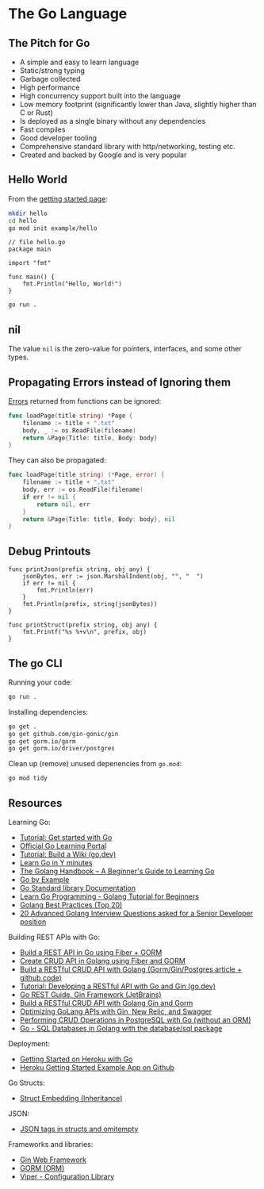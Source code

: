 # The Go Language

## The Pitch for Go

* A simple and easy to learn language
* Static/strong typing
* Garbage collected
* High performance
* High concurrency support built into the language
* Low memory footprint (significantly lower than Java, slightly higher than C or Rust)
* Is deployed as a single binary without any dependencies
* Fast compiles
* Good developer tooling
* Comprehensive standard library with http/networking, testing etc.
* Created and backed by Google and is very popular

## Hello World

From the [getting started page]((https://go.dev/doc/tutorial/getting-started)):

```sh
mkdir hello
cd hello
go mod init example/hello
```

```golang
// file hello.go
package main

import "fmt"

func main() {
    fmt.Println("Hello, World!")
}
```

```sh
go run .
```

## nil

The value `nil` is the zero-value for pointers, interfaces, and some other types.

## Propagating Errors instead of Ignoring them

[Errors](https://go.dev/ref/spec#Errors) returned from functions can be ignored:

```go
func loadPage(title string) *Page {
	filename := title + ".txt"
	body, _ := os.ReadFile(filename)
	return &Page{Title: title, Body: body}
}
```

They can also be propagated:

```go
func loadPage(title string) (*Page, error) {
    filename := title + ".txt"
    body, err := os.ReadFile(filename)
    if err != nil {
        return nil, err
    }
    return &Page{Title: title, Body: body}, nil
}
```

## Debug Printouts

```golang
func printJson(prefix string, obj any) {
	jsonBytes, err := json.MarshalIndent(obj, "", "  ")
	if err != nil {
		fmt.Println(err)
	}
	fmt.Println(prefix, string(jsonBytes))
}

func printStruct(prefix string, obj any) {
	fmt.Printf("%s %+v\n", prefix, obj)
}
```

## The go CLI

Running your code:

```sh
go run .
```

Installing dependencies:

```sh
go get .
go get github.com/gin-gonic/gin
go get gorm.io/gorm
go get gorm.io/driver/postgres
```

Clean up (remove) unused depenencies from `go.mod`:

```sh
go mod tidy
```

## Resources

Learning Go:

* [Tutorial: Get started with Go](https://go.dev/doc/tutorial/getting-started)
* [Official Go Learning Portal](https://go.dev/learn/)
* [Tutorial: Build a Wiki (go.dev)](https://go.dev/doc/articles/wiki/)
* [Learn Go in Y minutes](https://learnxinyminutes.com/docs/go/)
* [The Golang Handbook – A Beginner's Guide to Learning Go](https://www.freecodecamp.org/news/learn-golang-handbook/)
* [Go by Example](https://gobyexample.com/)
* [Go Standard library Documentation](https://pkg.go.dev/std)
* [Learn Go Programming - Golang Tutorial for Beginners](https://www.youtube.com/watch?v=YS4e4q9oBaU&t=537s)
* [Golang Best Practices (Top 20)](https://medium.com/@golangda/golang-quick-reference-top-20-best-coding-practices-c0cea6a43f20)
* [20 Advanced Golang Interview Questions asked for a Senior Developer position](https://dsysd-dev.medium.com/20-advanced-questions-asked-for-a-senior-developer-position-interview-1a65203e5d5e)

Building REST APIs with Go:

* [Build a REST API in Go using Fiber + GORM](https://www.youtube.com/watch?v=dpx6hpr-wE8&t=1773s)
* [Create CRUD API in Golang using Fiber and GORM](https://github.com/wpcodevo/golang-fiber)
* [Build a RESTful CRUD API with Golang (Gorm/Gin/Postgres article + github code)](https://github.com/wpcodevo/golang-gorm-postgres)
* [Tutorial: Developing a RESTful API with Go and Gin (go.dev)](https://go.dev/doc/tutorial/web-service-gin)
* [Go REST Guide. Gin Framework (JetBrains)](https://www.jetbrains.com/guide/go/tutorials/rest_api_series/gin/)
* [Build a RESTful CRUD API with Golang Gin and Gorm](https://lemoncode21.medium.com/build-a-restful-crud-api-with-golang-gin-and-gorm-e1e976ef5b9f)
* [Optimizing GoLang APIs with Gin, New Relic, and Swagger](https://blog.stackademic.com/optimizing-golang-apis-with-gin-new-relic-and-swagger-a-comprehensive-guide-d60cea368fbe)
* [Performing CRUD Operations in PostgreSQL with Go (without an ORM)](https://edwinsiby.medium.com/performing-crud-operations-in-postgresql-with-go-42657761125c)
* [Go - SQL Databases in Golang with the database/sql package](https://www.youtube.com/watch?v=Y7a0sNKdoQk)

Deployment:

* [Getting Started on Heroku with Go](https://devcenter.heroku.com/articles/getting-started-with-go?singlepage=true#use-a-database)
* [Heroku Getting Started Example App on Github](https://github.com/heroku/go-getting-started)

Go Structs:

* [Struct Embedding (Inheritance)](https://gobyexample.com/struct-embedding)

JSON:

* [JSON tags in structs and omitempty](https://drstearns.github.io/tutorials/gojson/)

Frameworks and libraries:

* [Gin Web Framework](https://github.com/gin-gonic/gin)
* [GORM (ORM)](https://github.com/go-gorm/gorm)
* [Viper - Configuration Library](https://github.com/spf13/viper)
